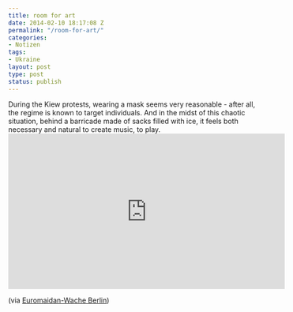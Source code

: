 ```yaml
---
title: room for art
date: 2014-02-10 18:17:08 Z
permalink: "/room-for-art/"
categories:
- Notizen
tags:
- Ukraine
layout: post
type: post
status: publish
---
```


<p>
	During the Kiew protests, wearing a mask seems very reasonable - after all, the regime is known to target individuals. And in the midst of this chaotic situation, behind a barricade made of sacks filled with ice, it feels both necessary and natural to create music, to play.<br />

<iframe width="560" height="315" src="https://www.youtube.com/embed/0LFKl0uxDJI" frameborder="0" allow="accelerometer; autoplay; encrypted-media; gyroscope; picture-in-picture" allowfullscreen></iframe>


<figcaption>(via <a href="http://euromaidanberlin.wordpress.com/2014/02/05/piano-extremist-video/">Euromaidan-Wache Berlin</a>)<figcaption>
